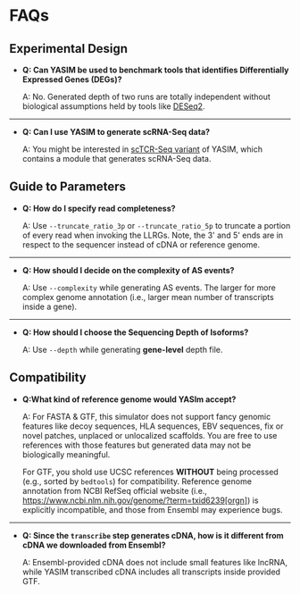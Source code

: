 # FAQs

## Experimental Design

- **Q: Can YASIM be used to benchmark tools that identifies Differentially Expressed Genes (DEGs)?**

    A: No. Generated depth of two runs are totally independent without biological assumptions held by tools like [DESeq2](https://bioconductor.org/packages/release/bioc/html/DESeq2.html).

---

- **Q: Can I use YASIM to generate scRNA-Seq data?**

    A: You might be interested in [scTCR-Seq variant](https://github.com/WanluLiuLab/yasim-sctcr.git) of YASIM, which contains a module that generates scRNA-Seq data.

## Guide to Parameters

- **Q: How do I specify read completeness?**

    A: Use `--truncate_ratio_3p` or `--truncate_ratio_5p` to truncate a portion of every read when invoking the LLRGs. Note, the 3' and 5' ends are in respect to the sequencer instead of cDNA or reference genome.

---

- **Q: How should I decide on the complexity of AS events?**

    A: Use `--complexity` while generating AS events. The larger for more complex genome annotation (i.e., larger mean number of transcripts inside a gene).

---

- **Q: How should I choose the Sequencing Depth of Isoforms?**

    A: Use `--depth` while generating **gene-level** depth file.

## Compatibility

- **Q:What kind of reference genome would YASIm accept?**

    A: For FASTA \& GTF, this simulator does not support fancy genomic features like decoy sequences, HLA sequences, EBV sequences, fix or novel patches, unplaced or unlocalized scaffolds. You are free to use references with those features but generated data may not be biologically meaningful.

    For GTF, you shold use UCSC references **WITHOUT** being processed (e.g., sorted by `bedtools`) for compatibility. Reference genome annotation from NCBI RefSeq official website (i.e., <https://www.ncbi.nlm.nih.gov/genome/?term=txid6239[orgn]>) is explicitly incompatible, and those from Ensembl may experience bugs.
---

- **Q: Since the `transcribe` step generates cDNA, how is it different from cDNA we downloaded from Ensembl?**

    A: Ensembl-provided cDNA does not include small features like lncRNA, while YASIM transcribed cDNA includes all transcripts inside provided GTF.
